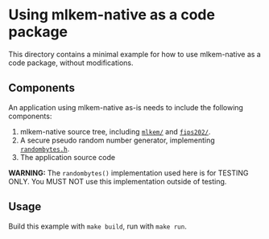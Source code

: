 [//]: # (SPDX-License-Identifier: CC-BY-4.0)

# Using mlkem-native as a code package

This directory contains a minimal example for how to use mlkem-native as a code package, without modifications.

## Components

An application using mlkem-native as-is needs to include the following components:

1. mlkem-native source tree, including [`mlkem/`](../../mlkem) and [`fips202/`](../../fips202).
2. A secure pseudo random number generator, implementing [`randombytes.h`](../../mlkem/randombytes.h).
3. The application source code

**WARNING:** The `randombytes()` implementation used here is for TESTING ONLY. You MUST NOT use this implementation
outside of testing.

## Usage

Build this example with `make build`, run with `make run`.
